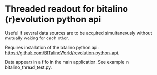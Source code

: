 # Threaded readout for bitalino (r)evolution python api
Useful if several data sources are to be acquired simultaneously without mutually waiting for each other.

Requires installation of the bitalino python api: https://github.com/BITalinoWorld/revolution-python-api.

Data appears in a fifo in the main application. See example in bitalino_thread_test.py.
